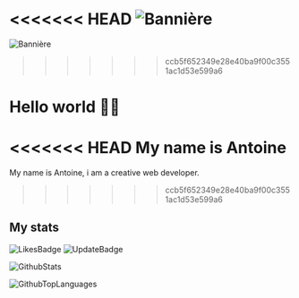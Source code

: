 <<<<<<< HEAD
![Bannière](https://static.panthera.studio/github/antoinelrk/banner.png)
=======
<!-- Image de bannière: static.panthera.studio/github/antoinelrk/banner.jpg -->
![Bannière](https://static.panthera.studio/github/antoinelrk/banner_github_3.jpg)
>>>>>>> ccb5f652349e28e40ba9f00c3551ac1d53e599a6

# Hello world 👨‍💻

<<<<<<< HEAD
My name is Antoine
=======
My name is Antoine, i am a creative web developer. 
>>>>>>> ccb5f652349e28e40ba9f00c3551ac1d53e599a6

## My stats

![LikesBadge](https://img.shields.io/github/stars/antoinelrk/antoinelrk?color=%233d4e66&label=Likes&style=for-the-badge)
![UpdateBadge](https://img.shields.io/github/last-commit/antoinelrk/antoinelrk?color=3d4e66&label=Updated&style=for-the-badge)

![GithubStats](https://github-readme-stats.vercel.app/api?username=antoinelrk&count_private=true&show_icons=true&theme=material-palenight)

![GithubTopLanguages](https://github-readme-stats.vercel.app/api/top-langs/?username=antoinelrk&show_icons=true&layout=compact&theme=material-palenight)